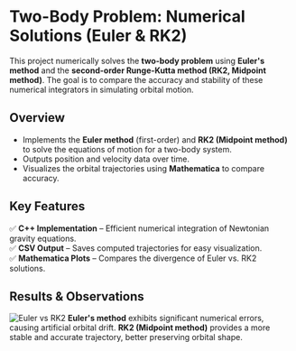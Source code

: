 # Two-Body Problem: Numerical Solutions (Euler & RK2)

This project numerically solves the **two-body problem** using **Euler's method** and the **second-order Runge-Kutta method (RK2, Midpoint method)**. The goal is to compare the accuracy and stability of these numerical integrators in simulating orbital motion.

## Overview
- Implements the **Euler method** (first-order) and **RK2 (Midpoint method)** to solve the equations of motion for a two-body system.
- Outputs position and velocity data over time.
- Visualizes the orbital trajectories using **Mathematica** to compare accuracy.

## Key Features
✅ **C++ Implementation** – Efficient numerical integration of Newtonian gravity equations.  
✅ **CSV Output** – Saves computed trajectories for easy visualization.  
✅ **Mathematica Plots** – Compares the divergence of Euler vs. RK2 solutions.   

## Results & Observations
![Euler vs RK2](https://github.com/user-attachments/assets/aea45817-0546-4b4e-b8b2-276dc497a795)
**Euler's method** exhibits significant numerical errors, causing artificial orbital drift.
**RK2 (Midpoint method)** provides a more stable and accurate trajectory, better preserving orbital shape.
